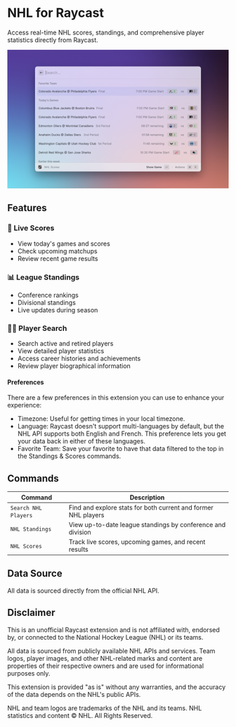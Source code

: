 # NHL for Raycast

Access real-time NHL scores, standings, and comprehensive player statistics directly from Raycast.

![NHL for Raycast](./metadata/nhl-0.png)

## Features

### 🏒 Live Scores

- View today's games and scores
- Check upcoming matchups
- Review recent game results

### 📊 League Standings

- Conference rankings
- Divisional standings
- Live updates during season

### 🏃‍♂️ Player Search

- Search active and retired players
- View detailed player statistics
- Access career histories and achievements
- Review player biographical information

#### Preferences
There are a few preferences in this extension you can use to enhance your experience:
- Timezone: Useful for getting times in your local timezone.
- Language: Raycast doesn't support multi-languages by default, but the NHL API supports both English and French. This preference lets you get your data back in either of these languages.
- Favorite Team: Save your favorite to have that data filtered to the top in the Standings & Scores commands.

## Commands

| Command              | Description                                                    |
| -------------------- | -------------------------------------------------------------- |
| `Search NHL Players` | Find and explore stats for both current and former NHL players |
| `NHL Standings`      | View up-to-date league standings by conference and division    |
| `NHL Scores`         | Track live scores, upcoming games, and recent results          |

## Data Source

All data is sourced directly from the official NHL API.

## Disclaimer

This is an unofficial Raycast extension and is not affiliated with, endorsed by, or connected to the National Hockey League (NHL) or its teams.

All data is sourced from publicly available NHL APIs and services. Team logos, player images, and other NHL-related marks and content are properties of their respective owners and are used for informational purposes only.

This extension is provided "as is" without any warranties, and the accuracy of the data depends on the NHL's public APIs.

NHL and team logos are trademarks of the NHL and its teams. NHL statistics and content © NHL. All Rights Reserved.
